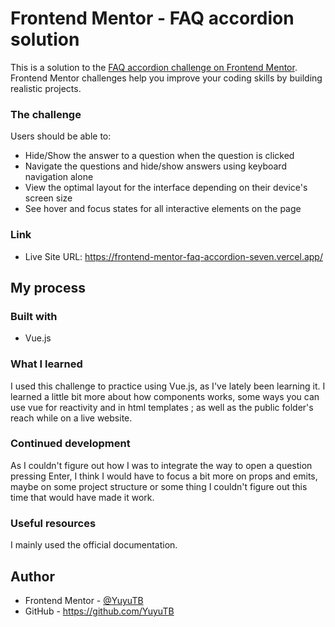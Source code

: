 # Frontend Mentor - FAQ accordion solution

This is a solution to the [FAQ accordion challenge on Frontend Mentor](https://www.frontendmentor.io/challenges/faq-accordion-wyfFdeBwBz). Frontend Mentor challenges help you improve your coding skills by building realistic projects.

### The challenge

Users should be able to:

-   Hide/Show the answer to a question when the question is clicked
-   Navigate the questions and hide/show answers using keyboard navigation alone
-   View the optimal layout for the interface depending on their device's screen size
-   See hover and focus states for all interactive elements on the page

### Link

-   Live Site URL: https://frontend-mentor-faq-accordion-seven.vercel.app/

## My process

### Built with

-   Vue.js

### What I learned

I used this challenge to practice using Vue.js, as I've lately been learning it.
I learned a little bit more about how components works, some ways you can use vue for reactivity and in html templates ; as well as the public folder's reach while on a live website.

### Continued development

As I couldn't figure out how I was to integrate the way to open a question pressing Enter, I think I would have to focus a bit more on props and emits, maybe on some project structure or some thing I couldn't figure out this time that would have made it work.

### Useful resources

I mainly used the official documentation.

## Author

-   Frontend Mentor - [@YuyuTB](https://www.frontendmentor.io/profile/YuyuTB)
-   GitHub - https://github.com/YuyuTB
